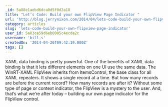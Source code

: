 ```yaml
---
_id: 5a88e1aebd6dca0d5f0d2a18
title: "Let’s Code: Build your own FlipView Page Indicator "
url: 'http://blog.jerrynixon.com/2014/04/lets-code-build-your-own-flipview-page.html'
category: articles
slug: 'lets-code-build-your-own-flipview-page-indicator'
user_id: 5a83ce59d6eb0005c4ecda2c
username: 'bill-s'
createdOn: '2014-04-26T09:42:19.000Z'
tags: []
---
```


XAML data binding is pretty powerful. One of the benefits of XAML data binding is that it lets different elements on one UI use the same data. The WinRT-XAML FlipView inherits from ItemsControl, the base class for all XAML repeaters. It shows a single record at a time. But how many records are before the current record? How many records are after it? Without some type of page or context indicator, the FlipView is a mystery to the user. And, that’s what we’re after today – building our own page indicator for the FlipView control.
